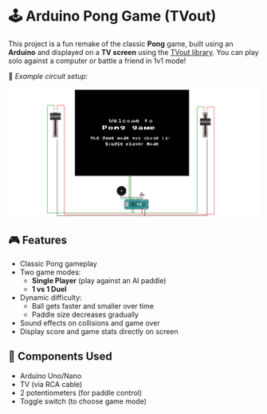 # 🕹️ Arduino Pong Game (TVout)

This project is a fun remake of the classic **Pong** game, built using an **Arduino** and displayed on a **TV screen** using the [TVout library](https://code.google.com/archive/p/arduino-tvout/). You can play solo against a computer or battle a friend in 1v1 mode!

📸 *Example circuit setup:*

![Game Components Setup](./images/components.png)

## 🎮 Features

- Classic Pong gameplay
- Two game modes:
  - **Single Player** (play against an AI paddle)
  - **1 vs 1 Duel**
- Dynamic difficulty:
  - Ball gets faster and smaller over time
  - Paddle size decreases gradually
- Sound effects on collisions and game over
- Display score and game stats directly on screen

## 🧩 Components Used

- Arduino Uno/Nano
- TV (via RCA cable)
- 2 potentiometers (for paddle control)
- Toggle switch (to choose game mode)

